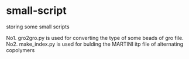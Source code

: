 # small-script
storing some small scripts

No1. gro2gro.py is used for converting the type of some beads of gro file.
No2. make_index.py is used for bulding the MARTINI itp file of alternating copolymers
